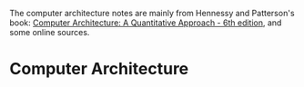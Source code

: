 The computer architecture notes are mainly from Hennessy and Patterson's book: [Computer Architecture: A Quantitative Approach - 6th edition](https://shop.elsevier.com/books/computer-architecture/hennessy/978-0-12-811905-1), and some online sources.

# Computer Architecture

